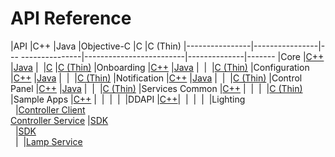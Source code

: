 # API Reference


|API             |C++             |Java               |Objective-C              |C             |C (Thin)
|----------------|----------------|--- ---------------|-------------------------|--------------|-------
|Core            |[C++][core-cpp] |[Java][core-java]  |&nbsp;                   |[C][core-c]   |[C (Thin)][core-thin-c]
|Onboarding      |[C++][onb-cpp]  |[Java][onb-java]   |&nbsp;                   |&nbsp;        |[C (Thin)][onb-thin-c]
|Configuration   |[C++][conf-cpp] |[Java][conf-java]  |&nbsp;                   |&nbsp;        |[C (Thin)][conf-thin-c]
|Notification    |[C++][not-cpp]  |[Java][not-java]   |&nbsp;                   |&nbsp;        |[C (Thin)][not-thin-c]
|Control Panel   |[C++][cp-cpp]   |[Java][cp-java]    |&nbsp;                   |&nbsp;        |[C (Thin)][cp-thin-c]
|Services Common |[C++][sc-cpp]   |&nbsp;             |&nbsp;                   |&nbsp;        |[C (Thin)][sc-thin-c]
|Sample Apps     |[C++][sa-cpp]   |&nbsp;             |&nbsp;                   |&nbsp;        |&nbsp;
|DDAPI           |[C++][ddapi-cpp]|&nbsp;             |&nbsp;                   |&nbsp;        |&nbsp;
|Lighting<br>&nbsp;    |[Controller Client][lsf-cc-cpp]<br>[Controller Service][lsf-cs-cpp]    |[SDK][lsf-sdk-java]<br>&nbsp;    |[SDK][lsf-sdk-objc]<br>&nbsp;    |&nbsp;    |[Lamp Service][lsf-ls-c]<br>&nbsp;


[core-cpp]: https://allseenalliance.org/docs/api/cpp/index.html
[core-java]: https://allseenalliance.org/docs/api/java/index.html
[core-c]: https://allseenalliance.org/docs/api/c/index.html
[core-thin-c]: https://allseenalliance.org/docs/api/thin-client/index.html

[onb-cpp]: https://allseenalliance.org/docs/framework/cpp/onboarding/index.html
[onb-java]: https://allseenalliance.org/docs/framework/java/onboarding/index.html
[onb-thin-c]: https://allseenalliance.org/docs/framework/tcl/onboarding/index.html

[conf-cpp]: https://allseenalliance.org/docs/framework/cpp/config/index.html
[conf-java]: https://allseenalliance.org/docs/framework/java/config/index.html
[conf-thin-c]: https://allseenalliance.org/docs/framework/tcl/config/index.html

[not-cpp]: https://allseenalliance.org/docs/framework/cpp/notification/index.html
[not-java]: https://allseenalliance.org/docs/framework/java/notification/index.html
[not-thin-c]: https://allseenalliance.org/docs/framework/tcl/notification/index.html

[cp-cpp]: https://allseenalliance.org/docs/framework/cpp/controlpanel/index.html
[cp-java]: https://allseenalliance.org/docs/framework/java/controlpanel/index.html
[cp-thin-c]: https://allseenalliance.org/docs/framework/tcl/controlpanel/index.html

[sc-cpp]: https://allseenalliance.org/docs/framework/cpp/services_common/index.html
[sc-objc]: https://allseenalliance.org/docs/framework/objc/services_common/index.html
[sc-thin-c]: https://allseenalliance.org/docs/framework/tcl/services_common/index.html

[sa-cpp]: https://allseenalliance.org/docs/framework/cpp/sample_apps/index.html

[ddapi-cpp]: https://allseenalliance.org/docs/ddapi/cpp/index.html

[lsf-cc-cpp]: https://allseenalliance.org/docs/framework/cpp/lighting/controllerclient/index.html
[lsf-cs-cpp]: https://allseenalliance.org/docs/framework/cpp/lighting/controllerservice/index.html
[lsf-sdk-java]: https://allseenalliance.org/docs/framework/java/lighting/sdk/index.html
[lsf-sdk-objc]: https://allseenalliance.org/docs/framework/objc/lighting/sdk/index.html
[lsf-ls-c]: https://allseenalliance.org/docs/framework/tcl/lighting/lampservice/index.html

